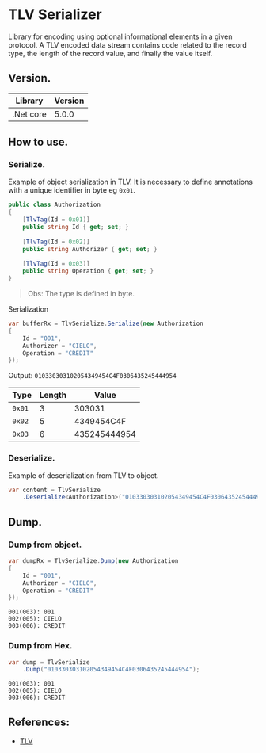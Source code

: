 # TLV Serializer

Library for encoding using optional informational elements in a given protocol. A TLV encoded data stream contains code related to the record type, the length of the record value, and finally the value itself.

## Version.

| Library          | Version   |
|------------------|-----------|
| .Net core        | 5.0.0     |

## How to use.

### Serialize.

Example of object serialization in TLV. It is necessary to define annotations with a unique identifier in byte eg `0x01`.

```c#
public class Authorization
{
    [TlvTag(Id = 0x01)]
    public string Id { get; set; }
    
    [TlvTag(Id = 0x02)]
    public string Authorizer { get; set; }
    
    [TlvTag(Id = 0x03)]
    public string Operation { get; set; }
}
```
>Obs: The type is defined in byte.

Serialization

```c#
var bufferRx = TlvSerialize.Serialize(new Authorization
{
    Id = "001",
    Authorizer = "CIELO",
    Operation = "CREDIT"
});
```

Output: `010330303102054349454C4F0306435245444954`

| Type   | Length | Value        |
|--------|--------|--------------|
| `0x01` | 3      | 303031       |
| `0x02` | 5      | 4349454C4F   |
| `0x03` | 6      | 435245444954 |

### Deserialize.

Example of deserialization from TLV to object.

```c#
var content = TlvSerialize
    .Deserialize<Authorization>("010330303102054349454C4F0306435245444954");
```

## Dump.

### Dump from object.

```c#
var dumpRx = TlvSerialize.Dump(new Authorization
{
    Id = "001",
    Authorizer = "CIELO",
    Operation = "CREDIT"
});
```

```shell
001(003): 001
002(005): CIELO
003(006): CREDIT
```

### Dump from Hex.

```c#
var dump = TlvSerialize
    .Dump("010330303102054349454C4F0306435245444954");
```

```shell
001(003): 001
002(005): CIELO
003(006): CREDIT
```

## References:

- [TLV](https://en.wikipedia.org/wiki/Type%E2%80%93length%E2%80%93value)